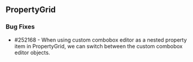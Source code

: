 ## PropertyGrid

### Bug Fixes

* \#252168 - When using custom combobox editor as a nested property item in PropertyGrid, we can switch between the custom combobox editor objects. 